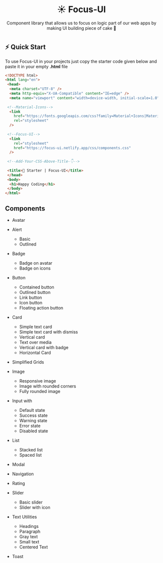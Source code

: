<h1 align="center">☀️ Focus-UI</h1>

<p align="center">Component library that allows us to focus on logic part of our web apps by making UI building piece of cake 🍰
</p>

# 

## ⚡️ Quick Start

To use Focus-UI in your projects just copy the starter code given below and paste it in your empty **.html** file

```html
<!DOCTYPE html>
<html lang="en">
 <head>
  <meta charset="UTF-8" />
  <meta http-equiv="X-UA-Compatible" content="IE=edge" />
  <meta name="viewport" content="width=device-width, initial-scale=1.0" />
  
 <!--Material-Icons-->
  <link
    href="https://fonts.googleapis.com/css?family=Material+Icons|Material+Icons+Outlined|Material+Icons+Two+Tone|Material+Icons+Round|Material+Icons+Sharp"
    rel="stylesheet"
  />
  
 <!--Focus-UI-->
  <link
    rel="stylesheet"
    href="https://focus-ui.netlify.app/css/components.css"
  />
    
 <!--Add-Your-CSS-Above-Title-👇-->
    
 <title>🚀 Starter | Focus-UI</title>
 </head>
 <body>
  <h1>Happy Coding</h1>
 </body>
</html>
```

## Components
- Avatar

- Alert
  - Basic 
  - Outlined

- Badge
  - Badge on avatar
  - Badge on icons

- Button
  - Contained button
  - Outlined button
  - Link button
  - Icon button
  - Floating action button

- Card
  - Simple text card
  - Simple text card with dismiss
  - Vertical card
  - Text over media
  - Vertical card with badge
  - Horizontal Card

- Simplified Grids

- Image
  - Responsive image
  - Image with rounded corners
  - Fully rounded image

- Input with 
  - Default state
  - Success state
  - Warning state
  - Error state
  - Disabled state

- List
  - Stacked list
  - Spaced list

- Modal

- Navigation

- Rating

- Slider
  - Basic slider
  - Slider with icon

- Text Utilities
  - Headings 
  - Paragraph
  - Gray text
  - Small text
  - Centered Text

- Toast

